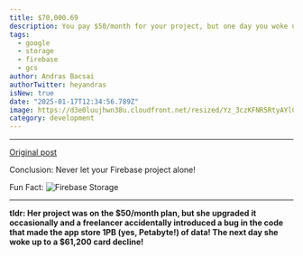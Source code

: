 ```yaml
---
title: $70,000.69
description: You pay $50/month for your project, but one day you woke up to a $70,000 bill...
tags:
  - google
  - storage
  - firebase
  - gcs
author: Andras Bacsai
authorTwitter: heyandras
isNew: true
date: "2025-01-17T12:34:56.789Z"
image: https://d3e0luujhwn38u.cloudfront.net/resized/Yz_3czKFNR5RtyAYlCpKpmqHrdAhJnZYa05sAU_LWzE/s:1200/plain/s3://typefully-user-uploads/img/original/10070/c733a9ff-eb53-4a0d-a29b-9f7c35a37f5d.png__edited
category: development
---
```


---

[Original post](https://x.com/tamarajtran/status/1880036092906467841)

Conclusion: Never let your Firebase project alone!

Fun Fact: <img src="https://d3e0luujhwn38u.cloudfront.net/resized/qIQXsE93cF-dR0O6oSkXDG7eX_k-OATJYUGWF4LL9NI/s:1200/plain/s3://typefully-user-uploads/img/original/10070/b071861a-8c31-4a6e-9cd2-9921bde538e8.png__edited" alt="Firebase Storage" >

---

__tldr: Her project was on the $50/month plan, but she upgraded it occasionally and a freelancer accidentally introduced a bug in the code that made the app store 1PB (yes, Petabyte!) of data! The next day she woke up to a $61,200 card decline!__

